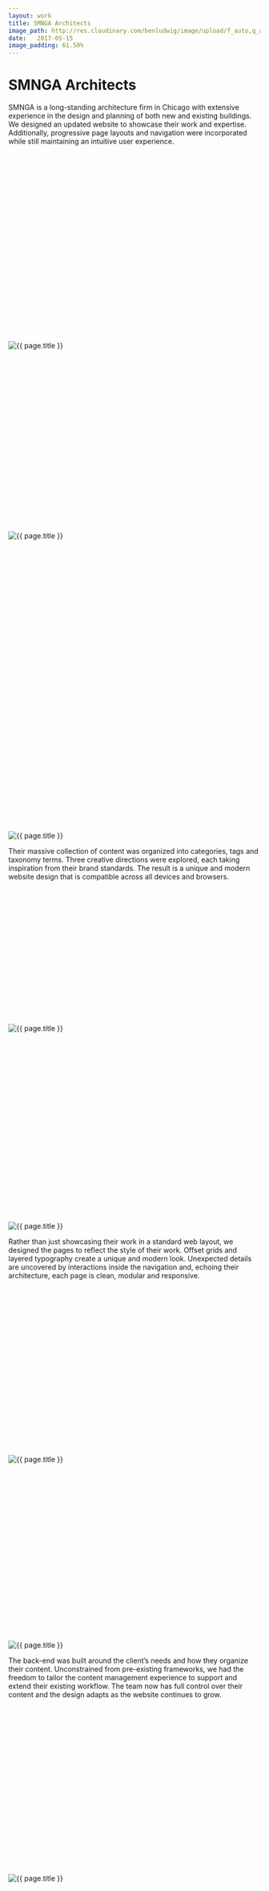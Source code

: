 ```yaml
---
layout: work
title: SMNGA Architects
image_path: http://res.cloudinary.com/benludwig/image/upload/f_auto,q_auto/v1497727852/smnga-03-federico_uljq1s.jpg
date:   2017-05-15
image_padding: 61.50%
---
```

<div class="grid-container">
<div class="grid">
<div class="grid-sizer"></div>

<div class="grid-item">
  <div class="copy-block revealblock">
    <h1>SMNGA Architects</h1>
    <p>SMNGA is a long-standing architecture firm in Chicago with extensive experience in the design and planning of both new and existing buildings. We designed an updated  website to showcase their work and expertise. Additionally, progressive page layouts and navigation were incorporated while still maintaining an intuitive user experience.</p>
  </div>
</div>

<div class="grid-item">
<div class="imgblock revealblock" style="padding-top: 74.72%">
  <div class="signal"></div>
  <div class="imgfull">
  <img src="http://res.cloudinary.com/benludwig/image/upload/f_auto,q_auto/v1497727835/smnga-01-home_mucwfr.jpg" alt="{{ page.title }}" onload="imgLoaded(this)">
</div>
</div>
</div>

<div class="grid-item">
<div class="imgblock revealblock" style="padding-top: 72.08%">
  <div class="signal"></div>
  <div class="imgfull">
  <img src="http://res.cloudinary.com/benludwig/image/upload/f_auto,q_auto/v1497727852/smnga-03-federico_uljq1s.jpg" alt="{{ page.title }}" onload="imgLoaded(this)">
</div>
</div>
</div>

<div class="grid-item">
<div class="imgblock revealblock" style="padding-top: 115.58%">
  <div class="signal"></div>
  <div class="imgfull">
  <img src="http://res.cloudinary.com/benludwig/image/upload/f_auto,q_auto/v1497727868/smnga-10-search_tjdvtv.jpg" alt="{{ page.title }}" onload="imgLoaded(this)">
</div>
</div>
</div>

<div class="grid-item">
  <div class="copy-block revealblock">
    <p>Their massive collection of content was organized into categories, tags and taxonomy terms. Three creative directions were explored, each taking inspiration from their brand standards. The result is a unique and modern website design that is compatible across all devices and browsers.</p>
  </div>
</div>

<div class="grid-item">
<div class="imgblock revealblock" style="padding-top: 53.83%">
  <div class="signal"></div>
  <div class="imgfull">
  <img src="http://res.cloudinary.com/benludwig/image/upload/f_auto,q_auto/v1497728081/smnga-29-case-studies-animated_mu3qwl.gif" alt="{{ page.title }}" onload="imgLoaded(this)">
</div>
</div>
</div>

<div class="grid-item">
<div class="imgblock revealblock" style="padding-top: 75.07%">
  <div class="signal"></div>
  <div class="imgfull">
  <img src="http://res.cloudinary.com/benludwig/image/upload/f_auto,q_auto/v1497727897/smnga-16-skinner_fwjjfo.jpg" alt="{{ page.title }}" onload="imgLoaded(this)">
</div>
</div>
</div>

<div class="grid-item">
  <div class="copy-block revealblock">
    <p>Rather than just showcasing their work in a standard web layout, we designed the pages to reflect the style of their work. Offset grids and layered typography create a unique and modern look. Unexpected details are uncovered by interactions inside the navigation and, echoing their architecture, each page is clean, modular and responsive.</p>
  </div>
</div>

<div class="grid-item">
<div class="imgblock revealblock" style="padding-top: 66.64%">
  <div class="signal"></div>
  <div class="imgfull">
  <img src="http://res.cloudinary.com/benludwig/image/upload/f_auto,q_auto/v1497727890/smnga-15-federico_poodrv.jpg" alt="{{ page.title }}" onload="imgLoaded(this)">
</div>
</div>
</div>

<div class="grid-item">
<div class="imgblock revealblock" style="padding-top: 70.28%">
  <div class="signal"></div>
  <div class="imgfull">
  <img src="http://res.cloudinary.com/benludwig/image/upload/f_auto,q_auto/v1497727823/smnga-01-about-us_xbasoe.jpg" alt="{{ page.title }}" onload="imgLoaded(this)">
</div>
</div>
</div>

<div class="grid-item">
  <div class="copy-block revealblock">
    <p>The back-end was built around the client’s needs and how they organize their content. Unconstrained from pre-existing frameworks, we had the freedom to tailor the content management experience to support and extend their existing workflow. The team now has full control over their content and the design adapts as the website continues to grow.</p>
  </div>
</div>

<div class="grid-item">
<div class="imgblock revealblock" style="padding-top: 66.64%">
  <div class="signal"></div>
  <div class="imgfull">
  <img src="http://res.cloudinary.com/benludwig/image/upload/f_auto,q_auto/v1497727885/smnga-13-front_qhgtna.jpg" alt="{{ page.title }}" onload="imgLoaded(this)">
</div>
</div>
</div>

<div class="grid-item">
<div class="imgblock revealblock" style="padding-top: 66.64%">
  <div class="signal"></div>
  <div class="imgfull">
  <img src="http://res.cloudinary.com/benludwig/image/upload/f_auto,q_auto/v1497727880/smnga-12-green_agodhw.jpg" alt="{{ page.title }}" onload="imgLoaded(this)">
</div>
</div>
</div>

<div class="grid-item">
<div class="imgblock revealblock" style="padding-top: 68.94%">
  <div class="signal"></div>
  <div class="imgfull">
  <img src="http://res.cloudinary.com/benludwig/image/upload/f_auto,q_auto/v1497734523/smnga-08-sketch_ibx2bu.jpg" alt="{{ page.title }}" onload="imgLoaded(this)">
</div>
</div>
</div>

<div class="grid-item">
<div class="imgblock revealblock" style="padding-top: 61.93%">
  <div class="signal"></div>
  <div class="imgfull">
  <img src="http://res.cloudinary.com/benludwig/image/upload/f_auto,q_auto/v1497727841/smnga-02-case-study_rj1cot.jpg" alt="{{ page.title }}" onload="imgLoaded(this)">
</div>
</div>
</div>

<div class="grid-item">
<div class="imgblock revealblock" style="padding-top: 61.23%">
  <div class="signal"></div>
  <div class="imgfull">
  <img src="http://res.cloudinary.com/benludwig/image/upload/f_auto,q_auto/v1497727903/smnga-27-nav_tqts2n.gif" alt="{{ page.title }}" onload="imgLoaded(this)">
</div>
</div>
</div>

<div class="grid-item">
  <div class="copy-block revealblock">
    <div class="list-blocks">
        <div class="list-block">
            <div class="small">My Role</div>
            <ul>
              <li>Creative Direction</li>
              <li>Visual Design</li>
              <li>Front-end Development</li>
              <li>Back-end Development</li>
            </ul>
        </div>
        <div class="list-block">
            <div class="small">Copywriting</div>
            <ul>
              <li><a href="https://decemberg.carbonmade.com/" target="_blank">December Gladden</a></li>
            </ul>
        </div>
        <div class="list-block">
            <div class="small">Front-end Development</div>
            <ul>
              <li><a href="http://www.strangeflock.com/" target="_blank">Strange Flock</a></li>
            </ul>
        </div>
        <div class="list-block">
            <div class="small">Agency</div>
            <ul>
              <li><a href="https://torque.digital/" target="_blank">Torque</a></li>
            </ul>
        </div>
    </div>
  </div>
</div>



</div>
</div>
